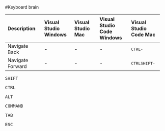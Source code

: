 

#Keyboard brain

| Description | Visual Studio<br>Windows  | Visual Studio<br>Mac | Visual Studio<br>Code Windows | Visual Studio<br>Code Mac |
|:-|:-|:-|:-|:-| 
| Navigate Back | - | - | - | <kbd>CTRL</kbd><kbd>-</kbd>|
| Navigate Forward | - | - | - | <kbd>CTRL</kbd><kbd>SHIFT</kbd><kbd>-</kbd>|



<kbd>SHIFT</kbd>

<kbd>CTRL</kbd>

<kbd>ALT</kbd>

<kbd>COMMAND</kbd>

<kbd>TAB</kbd>

<kbd>ESC</kbd>

